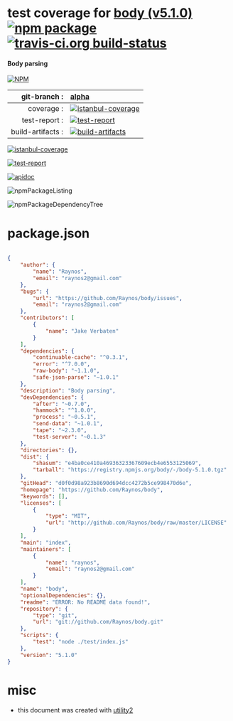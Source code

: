 # test coverage for  [body (v5.1.0)](https://github.com/Raynos/body)  [![npm package](https://img.shields.io/npm/v/npmtest-body.svg?style=flat-square)](https://www.npmjs.org/package/npmtest-body) [![travis-ci.org build-status](https://api.travis-ci.org/npmtest/node-npmtest-body.svg)](https://travis-ci.org/npmtest/node-npmtest-body)
#### Body parsing

[![NPM](https://nodei.co/npm/body.png?downloads=true)](https://www.npmjs.com/package/body)

| git-branch : | [alpha](https://github.com/npmtest/node-npmtest-body/tree/alpha)|
|--:|:--|
| coverage : | [![istanbul-coverage](https://npmtest.github.io/node-npmtest-body/build/coverage.badge.svg)](https://npmtest.github.io/node-npmtest-body/build/coverage.html/index.html)|
| test-report : | [![test-report](https://npmtest.github.io/node-npmtest-body/build/test-report.badge.svg)](https://npmtest.github.io/node-npmtest-body/build/test-report.html)|
| build-artifacts : | [![build-artifacts](https://npmtest.github.io/node-npmtest-body/glyphicons_144_folder_open.png)](https://github.com/npmtest/node-npmtest-body/tree/gh-pages/build)|

[![istanbul-coverage](https://npmtest.github.io/node-npmtest-body/build/screenCapture.buildCustomOrg.browser.coverage.html.png)](https://npmtest.github.io/node-npmtest-body/build/coverage.html/index.html)

[![test-report](https://npmtest.github.io/node-npmtest-body/build/screenCapture.buildCustomOrg.browser.%252Fhome%252Ftravis%252Fbuild%252Fnpmtest%252Fnode-npmtest-body%252Ftmp%252Fbuild%252Ftest-report.html.png)](https://npmtest.github.io/node-npmtest-body/build/test-report.html)

[![apidoc](https://npmdoc.github.io/node-npmdoc-body/build/screenCapture.buildApidoc.browser.%252Fhome%252Ftravis%252Fbuild%252Fnpmdoc%252Fnode-npmdoc-body%252Ftmp%252Fbuild%252Fapidoc.html.png)](https://npmdoc.github.io/node-npmdoc-body/build/apidoc.html)

![npmPackageListing](https://npmtest.github.io/node-npmtest-body/build/screenCapture.npmPackageListing.svg)

![npmPackageDependencyTree](https://npmtest.github.io/node-npmtest-body/build/screenCapture.npmPackageDependencyTree.svg)



# package.json

```json

{
    "author": {
        "name": "Raynos",
        "email": "raynos2@gmail.com"
    },
    "bugs": {
        "url": "https://github.com/Raynos/body/issues",
        "email": "raynos2@gmail.com"
    },
    "contributors": [
        {
            "name": "Jake Verbaten"
        }
    ],
    "dependencies": {
        "continuable-cache": "^0.3.1",
        "error": "^7.0.0",
        "raw-body": "~1.1.0",
        "safe-json-parse": "~1.0.1"
    },
    "description": "Body parsing",
    "devDependencies": {
        "after": "~0.7.0",
        "hammock": "^1.0.0",
        "process": "~0.5.1",
        "send-data": "~1.0.1",
        "tape": "~2.3.0",
        "test-server": "~0.1.3"
    },
    "directories": {},
    "dist": {
        "shasum": "e4ba0ce410a46936323367609ecb4e6553125069",
        "tarball": "https://registry.npmjs.org/body/-/body-5.1.0.tgz"
    },
    "gitHead": "d0f0d98a923b8690d694dcc4272b5ce998470d6e",
    "homepage": "https://github.com/Raynos/body",
    "keywords": [],
    "licenses": [
        {
            "type": "MIT",
            "url": "http://github.com/Raynos/body/raw/master/LICENSE"
        }
    ],
    "main": "index",
    "maintainers": [
        {
            "name": "raynos",
            "email": "raynos2@gmail.com"
        }
    ],
    "name": "body",
    "optionalDependencies": {},
    "readme": "ERROR: No README data found!",
    "repository": {
        "type": "git",
        "url": "git://github.com/Raynos/body.git"
    },
    "scripts": {
        "test": "node ./test/index.js"
    },
    "version": "5.1.0"
}
```



# misc
- this document was created with [utility2](https://github.com/kaizhu256/node-utility2)
